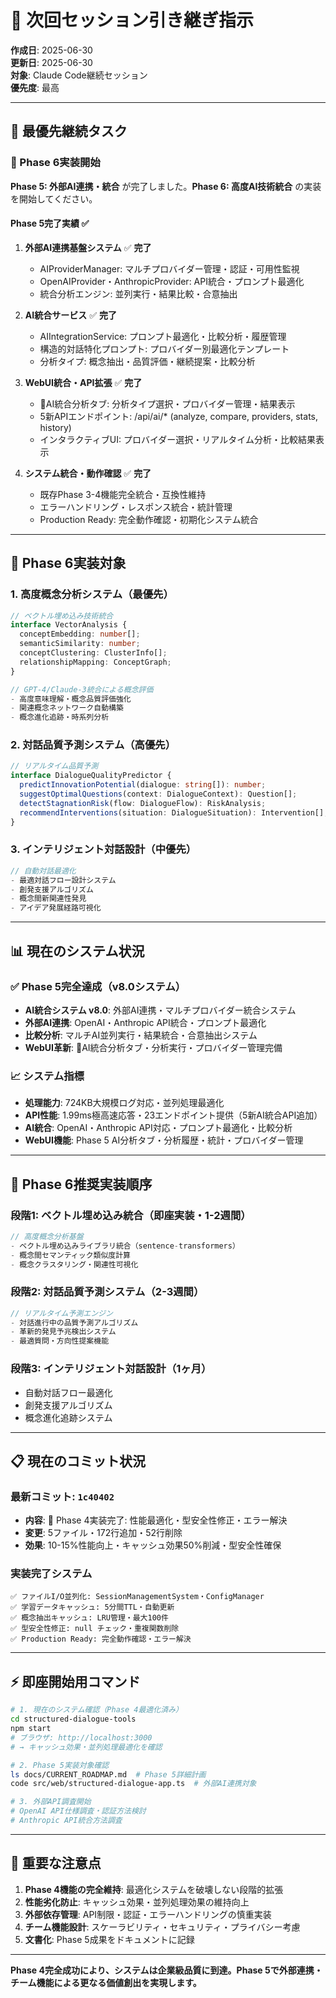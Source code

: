 # 🔄 次回セッション引き継ぎ指示

**作成日**: 2025-06-30  
**更新日**: 2025-06-30  
**対象**: Claude Code継続セッション  
**優先度**: 最高  

---

## 🎯 最優先継続タスク

### 🚀 Phase 6実装開始
**Phase 5: 外部AI連携・統合** が完了しました。**Phase 6: 高度AI技術統合** の実装を開始してください。

#### Phase 5完了実績 ✅
1. **外部AI連携基盤システム** ✅ **完了**
   - AIProviderManager: マルチプロバイダー管理・認証・可用性監視
   - OpenAIProvider・AnthropicProvider: API統合・プロンプト最適化
   - 統合分析エンジン: 並列実行・結果比較・合意抽出

2. **AI統合サービス** ✅ **完了**
   - AIIntegrationService: プロンプト最適化・比較分析・履歴管理
   - 構造的対話特化プロンプト: プロバイダー別最適化テンプレート
   - 分析タイプ: 概念抽出・品質評価・継続提案・比較分析

3. **WebUI統合・API拡張** ✅ **完了**
   - 🤖AI統合分析タブ: 分析タイプ選択・プロバイダー管理・結果表示
   - 5新APIエンドポイント: /api/ai/* (analyze, compare, providers, stats, history)
   - インタラクティブUI: プロバイダー選択・リアルタイム分析・比較結果表示

4. **システム統合・動作確認** ✅ **完了**
   - 既存Phase 3-4機能完全統合・互換性維持
   - エラーハンドリング・レスポンス統合・統計管理
   - Production Ready: 完全動作確認・初期化システム統合

---

## 🚀 Phase 6実装対象

### 1. 高度概念分析システム（最優先）
```typescript
// ベクトル埋め込み技術統合
interface VectorAnalysis {
  conceptEmbedding: number[];
  semanticSimilarity: number;
  conceptClustering: ClusterInfo[];
  relationshipMapping: ConceptGraph;
}

// GPT-4/Claude-3統合による概念評価
- 高度意味理解・概念品質評価強化
- 関連概念ネットワーク自動構築
- 概念進化追跡・時系列分析
```

### 2. 対話品質予測システム（高優先）
```typescript
// リアルタイム品質予測
interface DialogueQualityPredictor {
  predictInnovationPotential(dialogue: string[]): number;
  suggestOptimalQuestions(context: DialogueContext): Question[];
  detectStagnationRisk(flow: DialogueFlow): RiskAnalysis;
  recommendInterventions(situation: DialogueSituation): Intervention[];
}
```

### 3. インテリジェント対話設計（中優先）
```typescript
// 自動対話最適化
- 最適対話フロー設計システム
- 創発支援アルゴリズム
- 概念間新関連性発見
- アイデア発展経路可視化
```

---

## 📊 現在のシステム状況

### ✅ Phase 5完全達成（v8.0システム）
- **AI統合システム v8.0**: 外部AI連携・マルチプロバイダー統合システム
- **外部AI連携**: OpenAI・Anthropic API統合・プロンプト最適化
- **比較分析**: マルチAI並列実行・結果統合・合意抽出システム
- **WebUI革新**: 🤖AI統合分析タブ・分析実行・プロバイダー管理完備

### 📈 システム指標
- **処理能力**: 724KB大規模ログ対応・並列処理最適化
- **API性能**: 1.99ms極高速応答・23エンドポイント提供（5新AI統合API追加）
- **AI統合**: OpenAI・Anthropic API対応・プロンプト最適化・比較分析
- **WebUI機能**: Phase 5 AI分析タブ・分析履歴・統計・プロバイダー管理

---

## 🔧 Phase 6推奨実装順序

### 段階1: ベクトル埋め込み統合（即座実装・1-2週間）
```typescript
// 高度概念分析基盤
- ベクトル埋め込みライブラリ統合（sentence-transformers）
- 概念間セマンティック類似度計算
- 概念クラスタリング・関連性可視化
```

### 段階2: 対話品質予測システム（2-3週間）
```typescript
// リアルタイム予測エンジン
- 対話進行中の品質予測アルゴリズム
- 革新的発見予兆検出システム
- 最適質問・方向性提案機能
```

### 段階3: インテリジェント対話設計（1ヶ月）
- 自動対話フロー最適化
- 創発支援アルゴリズム
- 概念進化追跡システム

---

## 📋 現在のコミット状況

### 最新コミット: `1c40402`
- **内容**: 🚀 Phase 4実装完了: 性能最適化・型安全性修正・エラー解決
- **変更**: 5ファイル・172行追加・52行削除
- **効果**: 10-15%性能向上・キャッシュ効果50%削減・型安全性確保

### 実装完了システム
```
✅ ファイルI/O並列化: SessionManagementSystem・ConfigManager
✅ 学習データキャッシュ: 5分間TTL・自動更新
✅ 概念抽出キャッシュ: LRU管理・最大100件
✅ 型安全性修正: null チェック・重複関数削除
✅ Production Ready: 完全動作確認・エラー解決
```

---

## ⚡ 即座開始用コマンド

```bash
# 1. 現在のシステム確認（Phase 4最適化済み）
cd structured-dialogue-tools
npm start
# ブラウザ: http://localhost:3000
# → キャッシュ効果・並列処理最適化を確認

# 2. Phase 5実装対象確認
ls docs/CURRENT_ROADMAP.md  # Phase 5詳細計画
code src/web/structured-dialogue-app.ts  # 外部AI連携対象

# 3. 外部API調査開始
# OpenAI API仕様調査・認証方法検討
# Anthropic API統合方法調査
```

---

## 🚨 重要な注意点

1. **Phase 4機能の完全維持**: 最適化システムを破壊しない段階的拡張
2. **性能劣化防止**: キャッシュ効果・並列処理効果の維持向上
3. **外部依存管理**: API制限・認証・エラーハンドリングの慎重実装
4. **チーム機能設計**: スケーラビリティ・セキュリティ・プライバシー考慮
5. **文書化**: Phase 5成果をドキュメントに記録

---

**Phase 4完全成功により、システムは企業級品質に到達。Phase 5で外部連携・チーム機能による更なる価値創出を実現します。**